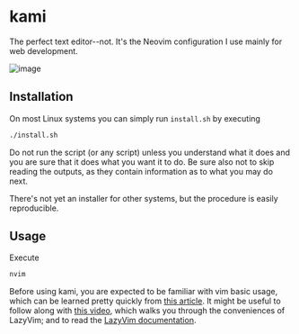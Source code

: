 # kami
The perfect text editor--not. It's the Neovim configuration I use mainly for web development.

![image](https://github.com/elfry2/kami/assets/47256917/f7ef5d13-26ff-46f0-a3dc-aa5bb2c5d16d)

## Installation
On most Linux systems you can simply run ```install.sh``` by executing
```bash
./install.sh
```

Do not run the script (or any script) unless you understand what it does and you are sure that it does what you want it to do. Be sure also not to skip reading the outputs, as they contain information as to what you may do next.

There's not yet an installer for other systems, but the procedure is easily reproducible.
## Usage
Execute
```bash
nvim
```

Before using kami, you are expected to be familiar with vim basic usage, which can be learned pretty quickly from [this article](https://www.linuxfoundation.org/blog/blog/classic-sysadmin-vim-101-a-beginners-guide-to-vim). It might be useful to follow along with [this video](https://www.youtube.com/watch?v=N93cTbtLCIM), which walks you through the conveniences of LazyVim; and to read the [LazyVim documentation](https://www.lazyvim.org/).
